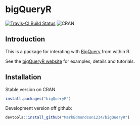 # bigQueryR
[![Travis-CI Build Status](https://travis-ci.org/MarkEdmondson1234/bigQueryR.svg?branch=master)](https://travis-ci.org/MarkEdmondson1234/bigQueryR)
![CRAN](http://www.r-pkg.org/badges/version/bigQueryR)

## Introduction 

This is a package for interating with [BigQuery](https://cloud.google.com/bigquery/) from within R.

See the [bigQueryR website](http://code.markedmondson.me/bigQueryR) for examples, details and tutorials. 

## Installation

Stable version on CRAN

```r
install.packages("bigQueryR")
```

Development version off github:

```r
devtools::install_github("MarkEdmondson1234/bigQueryR")
```
